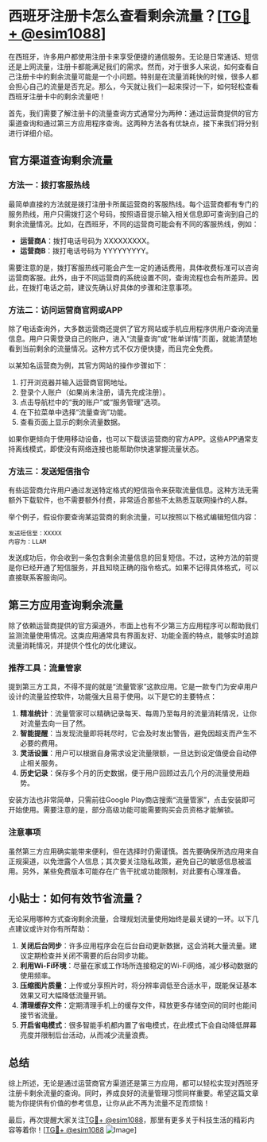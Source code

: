 # 西班牙注册卡怎么查看剩余流量？[[TG💪+ @esim1088](https://t.me/s/esim1088)]

在西班牙，许多用户都使用注册卡来享受便捷的通信服务。无论是日常通话、短信还是上网流量，注册卡都能满足我们的需求。然而，对于很多人来说，如何查看自己注册卡中的剩余流量可能是一个小问题。特别是在流量消耗快的时候，很多人都会担心自己的流量是否充足。那么，今天就让我们一起来探讨一下，如何轻松查看西班牙注册卡中的剩余流量吧！

首先，我们需要了解注册卡的流量查询方式通常分为两种：通过运营商提供的官方渠道查询和通过第三方应用程序查询。这两种方法各有优缺点，接下来我们将分别进行详细介绍。

## 官方渠道查询剩余流量

### 方法一：拨打客服热线
最简单直接的方法就是拨打注册卡所属运营商的客服热线。每个运营商都有专门的服务热线，用户只需拨打这个号码，按照语音提示输入相关信息即可查询到自己的剩余流量情况。比如，在西班牙，不同的运营商可能会有不同的客服热线，例如：

- **运营商A**：拨打电话号码为 XXXXXXXXX。
- **运营商B**：拨打电话号码为 YYYYYYYYY。

需要注意的是，拨打客服热线可能会产生一定的通话费用，具体收费标准可以咨询运营商客服。此外，由于不同运营商的系统设置不同，查询流程也会有所差异。因此，在拨打电话之前，建议先确认好具体的步骤和注意事项。

### 方法二：访问运营商官网或APP
除了电话查询外，大多数运营商还提供了官方网站或手机应用程序供用户查询流量信息。用户只需登录自己的账户，进入“流量查询”或“账单详情”页面，就能清楚地看到当前剩余的流量情况。这种方式不仅方便快捷，而且完全免费。

以某知名运营商为例，其官方网站的操作步骤如下：
1. 打开浏览器并输入运营商官网地址。
2. 登录个人账户（如果尚未注册，请先完成注册）。
3. 点击导航栏中的“我的账户”或“服务管理”选项。
4. 在下拉菜单中选择“流量查询”功能。
5. 查看页面上显示的剩余流量数据。

如果你更倾向于使用移动设备，也可以下载该运营商的官方APP。这些APP通常支持离线模式，即使没有网络连接也能帮助你快速掌握流量状态。

### 方法三：发送短信指令
有些运营商允许用户通过发送特定格式的短信指令来获取流量信息。这种方法无需额外下载软件，也不需要额外付费，非常适合那些不太熟悉互联网操作的人群。

举个例子，假设你要查询某运营商的剩余流量，可以按照以下格式编辑短信内容：
```
发送短信至：XXXXX
内容为：LLAM
```
发送成功后，你会收到一条包含剩余流量信息的回复短信。不过，这种方法的前提是你已经开通了短信服务，并且知晓正确的指令格式。如果不记得具体格式，可以直接联系客服询问。

## 第三方应用查询剩余流量

除了依赖运营商提供的官方渠道外，市面上也有不少第三方应用程序可以帮助我们监测流量使用情况。这类应用通常具有界面友好、功能全面的特点，能够实时追踪流量消耗情况，并提供个性化的优化建议。

### 推荐工具：流量管家
提到第三方工具，不得不提的就是“流量管家”这款应用。它是一款专门为安卓用户设计的流量监控软件，功能强大且易于使用。以下是它的主要特点：

1. **精准统计**：流量管家可以精确记录每天、每周乃至每月的流量消耗情况，让你对流量去向一目了然。
2. **智能提醒**：当发现流量即将耗尽时，它会及时发出警告，避免因超支而产生不必要的费用。
3. **灵活设置**：用户可以根据自身需求设定流量限额，一旦达到设定值便会自动停止相关服务。
4. **历史记录**：保存多个月的历史数据，便于用户回顾过去几个月的流量使用趋势。

安装方法也非常简单，只需前往Google Play商店搜索“流量管家”，点击安装即可开始使用。需要注意的是，部分高级功能可能需要购买会员资格才能解锁。

### 注意事项
虽然第三方应用确实能带来便利，但在选择时仍需谨慎。首先要确保所选应用来自正规渠道，以免泄露个人信息；其次要关注隐私政策，避免自己的敏感信息被滥用。另外，某些免费版本可能存在广告干扰或功能限制，对此要有心理准备。

## 小贴士：如何有效节省流量？

无论采用哪种方式查询剩余流量，合理规划流量使用始终是最关键的一环。以下几点建议或许对你有所帮助：

1. **关闭后台同步**：许多应用程序会在后台自动更新数据，这会消耗大量流量。建议定期检查并关闭不需要的后台同步功能。
2. **利用Wi-Fi环境**：尽量在家或工作场所连接稳定的Wi-Fi网络，减少移动数据的使用频率。
3. **压缩图片质量**：上传或分享照片时，将分辨率调低至合适水平，既能保证基本效果又可大幅降低流量开销。
4. **清理缓存文件**：定期清理手机上的缓存文件，释放更多存储空间的同时也能间接节省流量。
5. **开启省电模式**：很多智能手机都内置了省电模式，在此模式下会自动降低屏幕亮度并限制后台活动，从而减少流量浪费。

## 总结

综上所述，无论是通过运营商官方渠道还是第三方应用，都可以轻松实现对西班牙注册卡剩余流量的查询。同时，养成良好的流量管理习惯同样重要。希望这篇文章能为你提供有价值的参考信息，让你从此不再为流量不足而烦恼！

最后，再次提醒大家关注[TG💪+ @esim1088](https://t.me/s/esim1088)，那里有更多关于科技生活的精彩内容等着你！[[TG💪+ @esim1088](https://t.me/s/esim1088) ![Image](https://i.postimg.cc/4NQfJmqS/Snipaste-2025-05-13-00-14-12.png)]